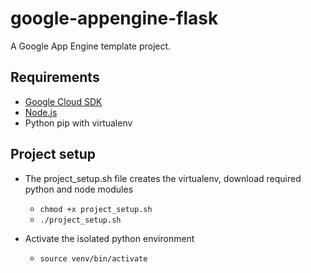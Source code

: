 # google-appengine-flask

A Google App Engine template project.

## Requirements

- [Google Cloud SDK](https://cloud.google.com/sdk/docs/)
- [Node.js](https://nodejs.org/en/download/)
- Python pip with virtualenv

## Project setup

- The project_setup.sh file creates the virtualenv, download
required python and node modules 
    - `chmod +x project_setup.sh`
    - `./project_setup.sh`

- Activate the isolated python environment
    - `source venv/bin/activate`

